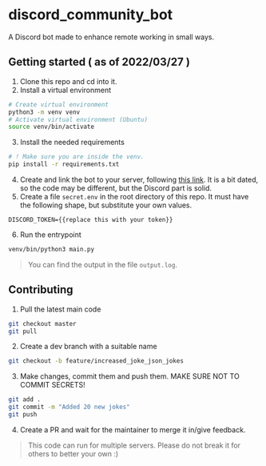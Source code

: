 # discord_community_bot
A Discord bot made to enhance remote working in small ways.

## Getting started ( as of 2022/03/27 )
1. Clone this repo and cd into it.
2. Install a virtual environment
```bash
# Create virtual environment
python3 -m venv venv
# Activate virtual environment (Ubuntu)
source venv/bin/activate
```
3. Install the needed requirements
```bash
# ! Make sure you are inside the venv.
pip install -r requirements.txt
```
4. Create and link the bot to your server, following [this link](https://realpython.com/how-to-make-a-discord-bot-python/). It is a bit dated, so the code may be different, but the Discord part is solid.
5. Create a file `secret.env` in the root directory of this repo. It must have the following shape, but substitute your own values.
```
DISCORD_TOKEN={{replace this with your token}}
```
6. Run the entrypoint
```bash
venv/bin/python3 main.py
```

> You can find the output in the file `output.log`.

## Contributing
1. Pull the latest main code
```bash
git checkout master
git pull
```
2. Create a dev branch with a suitable name
```bash
git checkout -b feature/increased_joke_json_jokes
```
3. Make changes, commit them and push them. MAKE SURE NOT TO COMMIT SECRETS!
```bash
git add .
git commit -m "Added 20 new jokes"
git push
```
4. Create a PR and wait for the maintainer to merge it in/give feedback.

> This code can run for multiple servers. Please do not break it for others to better your own :)